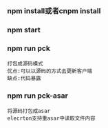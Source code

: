 

### npm install或者cnpm install

### npm start

### npm run pck
```
打包成源码模式
优点:可以以源码的方式去更新客户端
缺点:代码暴露
```

### npm run pck-asar
```
将源码打包成asar
elecrton支持重asar中读取文件内容
```